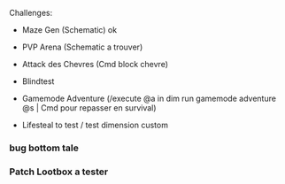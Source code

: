 Challenges:
 - Maze Gen (Schematic) ok
 - PVP Arena (Schematic a trouver)
 - Attack des Chevres (Cmd block chevre)
 - Blindtest
 - Gamemode Adventure (/execute @a in dim run gamemode adventure @s | Cmd pour repasser en survival)

- Lifesteal to test / test dimension custom

### bug bottom tale
### Patch Lootbox a tester